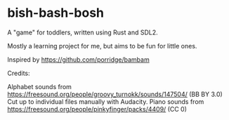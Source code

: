 # bish-bash-bosh

A "game" for toddlers, written using Rust and SDL2.

Mostly a learning project for me, but aims to be fun for little ones.

Inspired by https://github.com/porridge/bambam

Credits:

Alphabet sounds from https://freesound.org/people/groovy_turnokk/sounds/147504/ (BB BY 3.0)
Cut up to individual files manually with Audacity.
Piano sounds from https://freesound.org/people/pinkyfinger/packs/4409/ (CC 0)